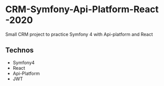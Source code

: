 # CRM-Symfony-Api-Platform-React -2020

Small CRM project to practice Symfony 4 with Api-platform and React

## Technos
- Symfony4
- React 
- Api-Platform
- JWT
